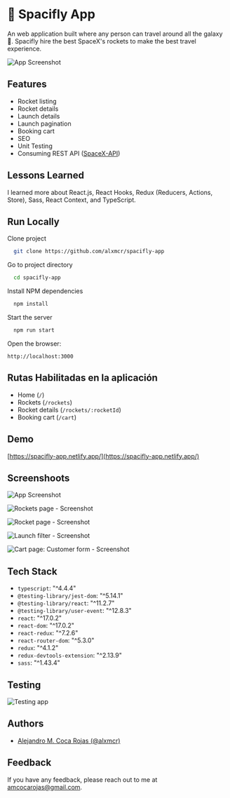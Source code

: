 # 🚀 Spacifly App

An web application built where any person can travel around all the galaxy 🚀. Spacifly hire the best SpaceX's rockets to make the best travel experience.

![App Screenshot](https://res.cloudinary.com/images-alex-projects/image/upload/v1640111712/Portfolio/spacifly-images/home-page_rfdyoq.png)

## Features

- Rocket listing
- Rocket details
- Launch details
- Launch pagination
- Booking cart
- SEO
- Unit Testing
- Consuming REST API ([SpaceX-API](https://github.com/r-spacex/SpaceX-API))

## Lessons Learned

I learned more about React.js, React Hooks, Redux (Reducers, Actions, Store), Sass, React Context, and TypeScript.

## Run Locally

Clone project

```bash
  git clone https://github.com/alxmcr/spacifly-app
```

Go to project directory

```bash
  cd spacifly-app
```

Install NPM dependencies

```bash
  npm install
```

Start the server

```bash
  npm run start
```

Open the browser:

```
http://localhost:3000
```

## Rutas Habilitadas en la aplicación

- Home (`/`)
- Rockets (`/rockets`)
- Rocket details (`/rockets/:rocketId`)
- Booking cart (`/cart`)

## Demo

[https://spacifly-app.netlify.app/](https://spacifly-app.netlify.app/)

## Screenshoots

![App Screenshot](https://res.cloudinary.com/images-alex-projects/image/upload/v1640111713/Portfolio/spacifly-images/home-page-mobile_tcivx9.png)

![Rockets page - Screenshot](https://res.cloudinary.com/images-alex-projects/image/upload/v1640111712/Portfolio/spacifly-images/rockets-page_vdc10c.png)

![Rocket page - Screenshot](https://res.cloudinary.com/images-alex-projects/image/upload/v1640124078/Portfolio/spacifly-images/spacify-rocket-page-complete_siaukc.png)

![Launch filter - Screenshot](https://res.cloudinary.com/images-alex-projects/image/upload/v1640124168/Portfolio/spacifly-images/spacifly-launch-filter_xmpivz.png)

![Cart page: Customer form - Screenshot](https://res.cloudinary.com/images-alex-projects/image/upload/v1640124077/Portfolio/spacifly-images/spacifly-cart_rrnyom.png)

## Tech Stack

- `typescript`: "^4.4.4"
- `@testing-library/jest-dom`: "^5.14.1"
- `@testing-library/react`: "^11.2.7"
- `@testing-library/user-event`: "^12.8.3"
- `react`: "^17.0.2"
- `react-dom`: "^17.0.2"
- `react-redux`: "^7.2.6"
- `react-router-dom`: "^5.3.0"
- `redux`: "^4.1.2"
- `redux-devtools-extension`: "^2.13.9"
- `sass`: "^1.43.4"

## Testing

![Testing app](https://res.cloudinary.com/images-alex-projects/image/upload/v1640124077/Portfolio/spacifly-images/spacifly-testing_wkcdf5.png)

## Authors

- [Alejandro M. Coca Rojas (@alxmcr)](https://www.github.com/alxmcr)

## Feedback

If you have any feedback, please reach out to me at amcocarojas@gmail.com.
